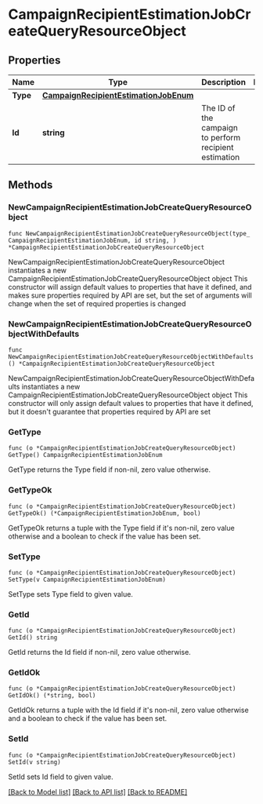 # CampaignRecipientEstimationJobCreateQueryResourceObject

## Properties

Name | Type | Description | Notes
------------ | ------------- | ------------- | -------------
**Type** | [**CampaignRecipientEstimationJobEnum**](CampaignRecipientEstimationJobEnum.md) |  | 
**Id** | **string** | The ID of the campaign to perform recipient estimation | 

## Methods

### NewCampaignRecipientEstimationJobCreateQueryResourceObject

`func NewCampaignRecipientEstimationJobCreateQueryResourceObject(type_ CampaignRecipientEstimationJobEnum, id string, ) *CampaignRecipientEstimationJobCreateQueryResourceObject`

NewCampaignRecipientEstimationJobCreateQueryResourceObject instantiates a new CampaignRecipientEstimationJobCreateQueryResourceObject object
This constructor will assign default values to properties that have it defined,
and makes sure properties required by API are set, but the set of arguments
will change when the set of required properties is changed

### NewCampaignRecipientEstimationJobCreateQueryResourceObjectWithDefaults

`func NewCampaignRecipientEstimationJobCreateQueryResourceObjectWithDefaults() *CampaignRecipientEstimationJobCreateQueryResourceObject`

NewCampaignRecipientEstimationJobCreateQueryResourceObjectWithDefaults instantiates a new CampaignRecipientEstimationJobCreateQueryResourceObject object
This constructor will only assign default values to properties that have it defined,
but it doesn't guarantee that properties required by API are set

### GetType

`func (o *CampaignRecipientEstimationJobCreateQueryResourceObject) GetType() CampaignRecipientEstimationJobEnum`

GetType returns the Type field if non-nil, zero value otherwise.

### GetTypeOk

`func (o *CampaignRecipientEstimationJobCreateQueryResourceObject) GetTypeOk() (*CampaignRecipientEstimationJobEnum, bool)`

GetTypeOk returns a tuple with the Type field if it's non-nil, zero value otherwise
and a boolean to check if the value has been set.

### SetType

`func (o *CampaignRecipientEstimationJobCreateQueryResourceObject) SetType(v CampaignRecipientEstimationJobEnum)`

SetType sets Type field to given value.


### GetId

`func (o *CampaignRecipientEstimationJobCreateQueryResourceObject) GetId() string`

GetId returns the Id field if non-nil, zero value otherwise.

### GetIdOk

`func (o *CampaignRecipientEstimationJobCreateQueryResourceObject) GetIdOk() (*string, bool)`

GetIdOk returns a tuple with the Id field if it's non-nil, zero value otherwise
and a boolean to check if the value has been set.

### SetId

`func (o *CampaignRecipientEstimationJobCreateQueryResourceObject) SetId(v string)`

SetId sets Id field to given value.



[[Back to Model list]](../README.md#documentation-for-models) [[Back to API list]](../README.md#documentation-for-api-endpoints) [[Back to README]](../README.md)


